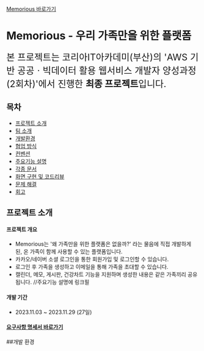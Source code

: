 [Memorious 바로가기](https://naver.com/)
# Memorious - 우리 가족만을 위한 플랫폼
<span style="font-size: 24px;">본 프로젝트는 코리아IT아카데미(부산)의 'AWS 기반 공공ㆍ빅데이터 활용 웹서비스 개발자 양성과정(2회차)'에서 진행한 **최종 프로젝트**입니다. </span>

  
## 목차
- [프로젝트 소개](프로젝트-소개)
- [팀 소개](팀-소개)
- [개발환경](개발-환경)
- [협업 방식](협업-방식)
- [컨벤션](컨벤션)
- [주요기능 설명](주요-기능-설명)
- [각종 문서](문서)
- [화면 구현 및 코드리뷰](화면-구현-및-코드리뷰)
- [문제 해결](문제-해결)
- [회고](느낀-점)

  
## 프로젝트 소개
#### 프로젝트 개요
- Memorious는 '왜 가족만을 위한 플랫폼은 없을까?' 라는 물음에 직접 개발하게 된, 온 가족이 함께 사용할 수 있는 플랫폼입니다.
- 카카오/네이버 소셜 로그인을 통한 회원가입 및 로그인할 수 있습니다.
- 로그인 후 가족을 생성하고 이메일을 통해 가족을 초대할 수 있습니다.
- 캘린더, 메모, 게시판, 건강차트 기능을 지원하며 생성한 내용은 같은 가족끼리 공유됩니다. //주요기능 설명에 링크필
#### 개발 기간
  - 2023.11.03 ~ 2023.11.29 (27일)
    
#### [요구사항 명세서 바로가기](https://platinum-infinity-b08.notion.site/1-77e4fdb543504afd90accdc80f808117?pvs=4)


##개발 환경

  
